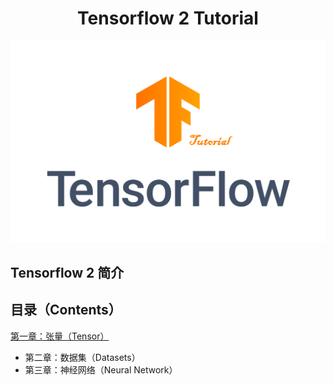 <h1><center>Tensorflow 2 Tutorial</center></h1>

<center><img src="./TF_logo.png" /></center>

## Tensorflow 2 简介

## 目录（Contents）

[第一章：张量（Tensor）](https://github.com/Meimin-Wang/Tensorflow-2_Tutorial/blob/main/第一章%20张量（Tensor）/README.md)

- 第二章：数据集（Datasets）
- 第三章：神经网络（Neural Network）
